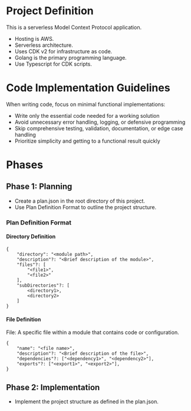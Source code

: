 # Project Definition

This is a serverless Model Context Protocol application.

- Hosting is AWS.
- Serverless architecture.
- Uses CDK v2 for infrastructure as code.
- Golang is the primary programming language.
- Use Typescript for CDK scripts.

# Code Implementation Guidelines

When writing code, focus on minimal functional implementations:

- Write only the essential code needed for a working solution
- Avoid unnecessary error handling, logging, or defensive programming
- Skip comprehensive testing, validation, documentation, or edge case handling
- Prioritize simplicity and getting to a functional result quickly

# Phases

## Phase 1: Planning

- Create a plan.json in the root directory of this project.
- Use Plan Definition Format to outline the project structure.

### Plan Definition Format

#### Directory Definition

```
{
    "directory": "<module path>",
    "description"?: "<Brief description of the module>",
    "files"?: [
        "<file1>",
        "<file2>"
    ],
    "subDirectories"?: [
        <directory1>,
        <directory2>
    ]
}
```

#### File Definition

File: A specific file within a module that contains code or configuration.

```
{
    "name": "<file name>",
    "description"?: "<Brief description of the file>",
    "dependencies"?: ["<dependency1>", "<dependency2>"],
    "exports"?: ["<export1>", "<export2>"],
}
```

## Phase 2: Implementation

- Implement the project structure as defined in the plan.json.

